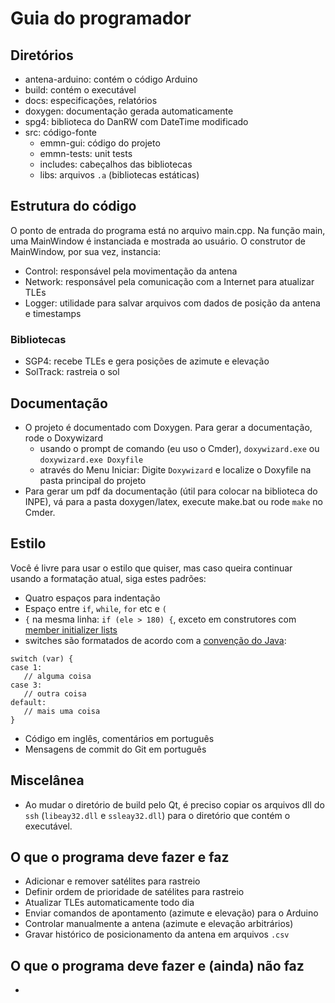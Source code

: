 # Guia do programador

## Diretórios
 - antena-arduino: contém o código Arduino
 - build: contém o executável
 - docs: especificações, relatórios
 - doxygen: documentação gerada automaticamente
 - spg4: biblioteca do DanRW com DateTime modificado
 - src: código-fonte
    - emmn-gui: código do projeto
    - emmn-tests: unit tests
    - includes: cabeçalhos das bibliotecas
    - libs: arquivos `.a` (bibliotecas estáticas)

## Estrutura do código

O ponto de entrada do programa está no arquivo main.cpp. Na função main, uma MainWindow é
instanciada e mostrada ao usuário. O construtor de MainWindow, por sua vez, instancia:

 - Control: responsável pela movimentação da antena
 - Network: responsável pela comunicação com a Internet para atualizar TLEs
 - Logger: utilidade para salvar arquivos com dados de posição da antena e timestamps

### Bibliotecas
 - SGP4: recebe TLEs e gera posições de azimute e elevação
 - SolTrack: rastreia o sol

## Documentação

 - O projeto é documentado com Doxygen. Para gerar a documentação, rode o Doxywizard
     - usando o prompt de comando (eu uso o Cmder), `doxywizard.exe` ou `doxywizard.exe Doxyfile`
     - através do Menu Iniciar: Digite `Doxywizard` e localize o Doxyfile na pasta principal do projeto
 - Para gerar um pdf da documentação (útil para colocar na biblioteca do INPE), vá para a pasta
   doxygen/latex, execute make.bat ou rode `make` no Cmder.

## Estilo

Você é livre para usar o estilo que quiser, mas caso queira continuar usando a formatação atual,
siga estes padrões:

 - Quatro espaços para indentação
 - Espaço entre `if`, `while`, `for` etc e `(`
 - `{` na mesma linha: `if (ele > 180) {`, exceto em construtores com [member initializer lists](http://en.cppreference.com/w/cpp/language/initializer_list)
 - switches são formatados de acordo com a [convenção do Java](http://www.oracle.com/technetwork/java/javase/documentation/codeconventions-142311.html#468):
 ```
switch (var) {
case 1:
    // alguma coisa
case 3:
    // outra coisa
default:
    // mais uma coisa
}
```
 - Código em inglês, comentários em português
 - Mensagens de commit do Git em português

## Miscelânea
 - Ao mudar o diretório de build pelo Qt, é preciso copiar os arquivos dll do `ssh` (`libeay32.dll` e `ssleay32.dll`) para o diretório que contém o executável.

## O que o programa deve fazer e faz
 - Adicionar e remover satélites para rastreio
 - Definir ordem de prioridade de satélites para rastreio
 - Atualizar TLEs automaticamente todo dia
 - Enviar comandos de apontamento (azimute e elevação) para o Arduino
 - Controlar manualmente a antena (azimute e elevação arbitrários)
 - Gravar histórico de posicionamento da antena em arquivos `.csv`

## O que o programa deve fazer e (ainda) não faz
 - 
